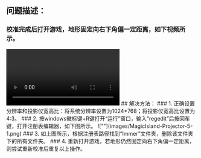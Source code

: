 ## 问题描述：
### 校准完成后打开游戏，地形固定向右下角偏一定距离，如下视频所示。
<video controls>
    <source src="videos/MagicIsland-Projector-5-1.mp4" type="video/mp4">
</video>
## 解决方法：
### 1. 正确设置分辨率和投影仪宽高比：将系统分辨率设置为1024*768；将投影仪宽高比设置为4:3。
### 2. 按windows徽标键+R键打开“运行”窗口，输入“regedit”后按回车键，打开注册表编辑器，如下图所示。
![""](images/MagicIsland-Projector-5-1.png)
### 3. 如上图所示，根据注册表路径找到“Immer”文件夹，删除该文件夹下的所有文件夹。
### 4. 重新打开游戏，若地形仍然固定向右下角偏一定距离，则尝试重新校准后重复以上操作。
